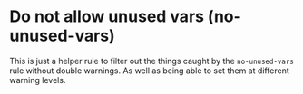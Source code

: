 # Do not allow unused vars (no-unused-vars)

This is just a helper rule to filter out the things caught by
the `no-unused-vars` rule without double warnings. As
well as being able to set them at different warning levels.
